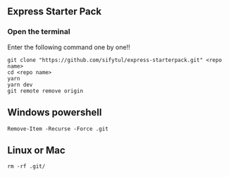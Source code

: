 ## Express Starter Pack
### Open the terminal 
Enter the following command one by one!!

```
git clone "https://github.com/sifytul/express-starterpack.git" <repo name>
cd <repo name>
yarn
yarn dev
git remote remove origin
```
## Windows powershell
```
Remove-Item -Recurse -Force .git
```

## Linux or Mac
```
rm -rf .git/
```
